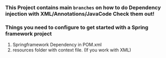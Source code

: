 ### This Project contains main ``branches`` on how to do Dependency injection with XML/Annotations/JavaCode Check them out!

### Things you need to configure to get started with a Spring framework project
1. Springframework Dependency in POM.xml
2. resources folder with context file. (If you work with XML)

